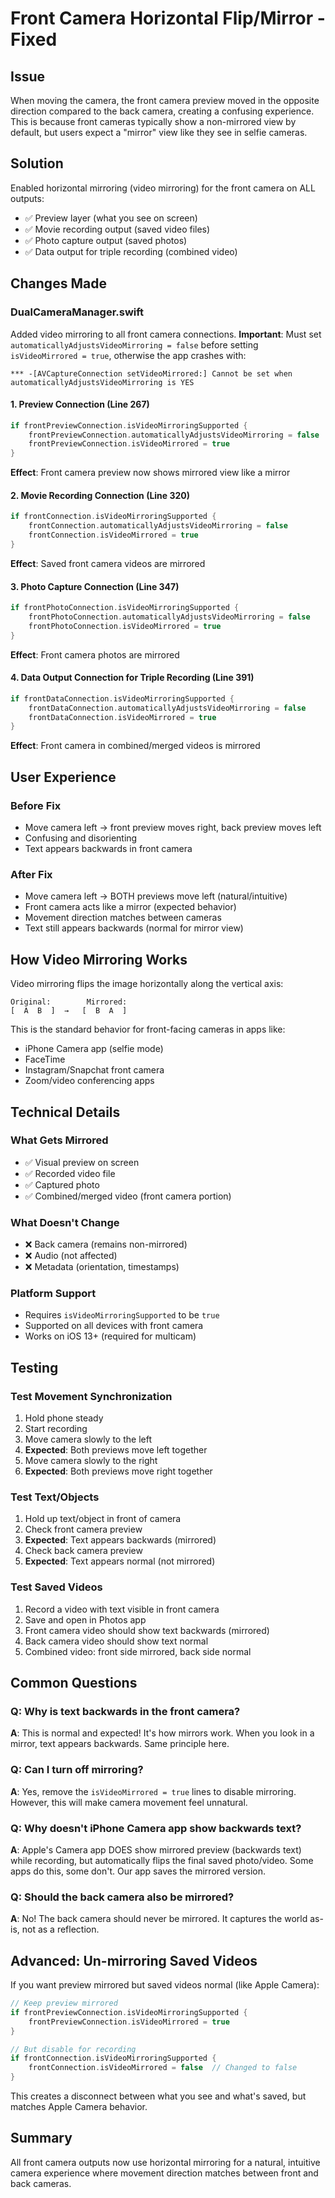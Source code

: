 # Front Camera Horizontal Flip/Mirror - Fixed

## Issue
When moving the camera, the front camera preview moved in the opposite direction compared to the back camera, creating a confusing experience. This is because front cameras typically show a non-mirrored view by default, but users expect a "mirror" view like they see in selfie cameras.

## Solution
Enabled horizontal mirroring (video mirroring) for the front camera on ALL outputs:
- ✅ Preview layer (what you see on screen)
- ✅ Movie recording output (saved video files)
- ✅ Photo capture output (saved photos)
- ✅ Data output for triple recording (combined video)

## Changes Made

### DualCameraManager.swift

Added video mirroring to all front camera connections. **Important**: Must set `automaticallyAdjustsVideoMirroring = false` before setting `isVideoMirrored = true`, otherwise the app crashes with:
```
*** -[AVCaptureConnection setVideoMirrored:] Cannot be set when automaticallyAdjustsVideoMirroring is YES
```

#### 1. Preview Connection (Line 267)
```swift
if frontPreviewConnection.isVideoMirroringSupported {
    frontPreviewConnection.automaticallyAdjustsVideoMirroring = false
    frontPreviewConnection.isVideoMirrored = true
}
```
**Effect**: Front camera preview now shows mirrored view like a mirror

#### 2. Movie Recording Connection (Line 320)
```swift
if frontConnection.isVideoMirroringSupported {
    frontConnection.automaticallyAdjustsVideoMirroring = false
    frontConnection.isVideoMirrored = true
}
```
**Effect**: Saved front camera videos are mirrored

#### 3. Photo Capture Connection (Line 347)
```swift
if frontPhotoConnection.isVideoMirroringSupported {
    frontPhotoConnection.automaticallyAdjustsVideoMirroring = false
    frontPhotoConnection.isVideoMirrored = true
}
```
**Effect**: Front camera photos are mirrored

#### 4. Data Output Connection for Triple Recording (Line 391)
```swift
if frontDataConnection.isVideoMirroringSupported {
    frontDataConnection.automaticallyAdjustsVideoMirroring = false
    frontDataConnection.isVideoMirrored = true
}
```
**Effect**: Front camera in combined/merged videos is mirrored

## User Experience

### Before Fix
- Move camera left → front preview moves right, back preview moves left
- Confusing and disorienting
- Text appears backwards in front camera

### After Fix
- Move camera left → BOTH previews move left (natural/intuitive)
- Front camera acts like a mirror (expected behavior)
- Movement direction matches between cameras
- Text still appears backwards (normal for mirror view)

## How Video Mirroring Works

Video mirroring flips the image horizontally along the vertical axis:

```
Original:        Mirrored:
[  A  B  ]  →   [  B  A  ]
```

This is the standard behavior for front-facing cameras in apps like:
- iPhone Camera app (selfie mode)
- FaceTime
- Instagram/Snapchat front camera
- Zoom/video conferencing apps

## Technical Details

### What Gets Mirrored
- ✅ Visual preview on screen
- ✅ Recorded video file
- ✅ Captured photo
- ✅ Combined/merged video (front camera portion)

### What Doesn't Change
- ❌ Back camera (remains non-mirrored)
- ❌ Audio (not affected)
- ❌ Metadata (orientation, timestamps)

### Platform Support
- Requires `isVideoMirroringSupported` to be `true`
- Supported on all devices with front camera
- Works on iOS 13+ (required for multicam)

## Testing

### Test Movement Synchronization
1. Hold phone steady
2. Start recording
3. Move camera slowly to the left
4. **Expected**: Both previews move left together
5. Move camera slowly to the right
6. **Expected**: Both previews move right together

### Test Text/Objects
1. Hold up text/object in front of camera
2. Check front camera preview
3. **Expected**: Text appears backwards (mirrored)
4. Check back camera preview
5. **Expected**: Text appears normal (not mirrored)

### Test Saved Videos
1. Record a video with text visible in front camera
2. Save and open in Photos app
3. Front camera video should show text backwards (mirrored)
4. Back camera video should show text normal
5. Combined video: front side mirrored, back side normal

## Common Questions

### Q: Why is text backwards in the front camera?
**A**: This is normal and expected! It's how mirrors work. When you look in a mirror, text appears backwards. Same principle here.

### Q: Can I turn off mirroring?
**A**: Yes, remove the `isVideoMirrored = true` lines to disable mirroring. However, this will make camera movement feel unnatural.

### Q: Why doesn't iPhone Camera app show backwards text?
**A**: Apple's Camera app DOES show mirrored preview (backwards text) while recording, but automatically flips the final saved photo/video. Some apps do this, some don't. Our app saves the mirrored version.

### Q: Should the back camera also be mirrored?
**A**: No! The back camera should never be mirrored. It captures the world as-is, not as a reflection.

## Advanced: Un-mirroring Saved Videos

If you want preview mirrored but saved videos normal (like Apple Camera):

```swift
// Keep preview mirrored
if frontPreviewConnection.isVideoMirroringSupported {
    frontPreviewConnection.isVideoMirrored = true
}

// But disable for recording
if frontConnection.isVideoMirroringSupported {
    frontConnection.isVideoMirrored = false  // Changed to false
}
```

This creates a disconnect between what you see and what's saved, but matches Apple Camera behavior.

## Summary

All front camera outputs now use horizontal mirroring for a natural, intuitive camera experience where movement direction matches between front and back cameras.
